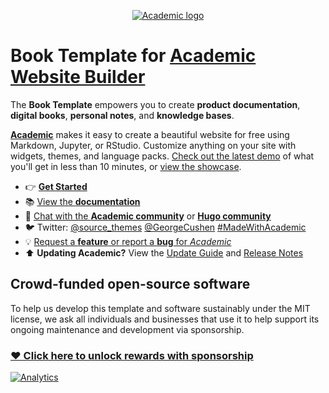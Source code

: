 <p align="center"><a href="https://sourcethemes.com/academic/" target="_blank" rel="noopener"><img src="https://sourcethemes.com/academic/img/logo_200px.png" alt="Academic logo"></a></p>

# Book Template for [Academic Website Builder](https://sourcethemes.com/academic/)

The **Book Template** empowers you to create **product documentation**, **digital books**, **personal notes**, and **knowledge bases**.

[**Academic**](https://github.com/gcushen/hugo-academic) makes it easy to create a beautiful website for free using Markdown, Jupyter, or RStudio. Customize anything on your site with widgets, themes, and language packs. [Check out the latest demo](https://academic-demo.netlify.app/) of what you'll get in less than 10 minutes, or [view the showcase](https://sourcethemes.com/academic/#expo).

- 👉 [**Get Started**](https://sourcethemes.com/academic/docs/install)
- 📚 [View the **documentation**](https://sourcethemes.com/academic/docs/)
- 💬 [Chat with the **Academic community**](https://spectrum.chat/academic) or [**Hugo community**](https://discourse.gohugo.io)
- 🐦 Twitter: [@source_themes](https://twitter.com/source_themes) [@GeorgeCushen](https://twitter.com/GeorgeCushen) [#MadeWithAcademic](https://twitter.com/search?q=%23MadeWithAcademic&src=typd)
- 💡 [Request a **feature** or report a **bug** for _Academic_](https://github.com/gcushen/hugo-academic/issues)
- ⬆️ **Updating Academic?** View the [Update Guide](https://sourcethemes.com/academic/docs/update/) and [Release Notes](https://sourcethemes.com/academic/updates/)

## Crowd-funded open-source software

To help us develop this template and software sustainably under the MIT license, we ask all individuals and businesses that use it to help support its ongoing maintenance and development via sponsorship.

### [❤️ Click here to unlock rewards with sponsorship](https://sourcethemes.com/academic/plans/)

<!--
[![Screenshot]()](https://github.com/sourcethemes/academic-starter-book)
-->

[![Analytics](https://ga-beacon.appspot.com/UA-78646709-2/academic-kickstart/readme?pixel)](https://github.com/igrigorik/ga-beacon)
